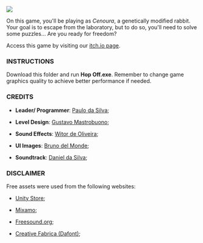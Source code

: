 ![](https://img.itch.zone/aW1nLzQzMjk4MzAucG5n/original/77uBBU.png)

On this game, you'll be playing as *Cenoura*, a genetically modified rabbit.  Your goal is to escape from the laboratory, but to do so, you'll need to solve some puzzles... Are you ready for freedom?

Access this game by visiting our [itch.io page](https://pau1o-hs.itch.io/hop-off).

### INSTRUCTIONS
Download this folder and run **Hop Off.exe**. Remember to change game graphics quality to achieve better performance if needed. 

### CREDITS 

- **Leader/ Programmer**: [Paulo da Silva](https://github.com/pau1o-hs);

- **Level Design**: [Gustavo Mastrobuono](https://github.com/gumastro);

- **Sound Effects**: [Witor de Oliveira](https://github.com/witorMao);

- **UI Images**: [Bruno del Monde](https://github.com/brudel);

- **Soundtrack**: [Daniel da Silva](https://www.youtube.com/channel/UCeblCxWPb-QXmb4XrxNV1bQ);

### DISCLAIMER 

Free assets were used from the following websites:

- [Unity Store](https://assetstore.unity.com/);

- [Mixamo](https://www.mixamo.com/);

- [Freesound.org](https://freesonund.org);

- [Creative Fabrica (Dafont)](https://www.dafont.com/creative-fabrica.d6785);
